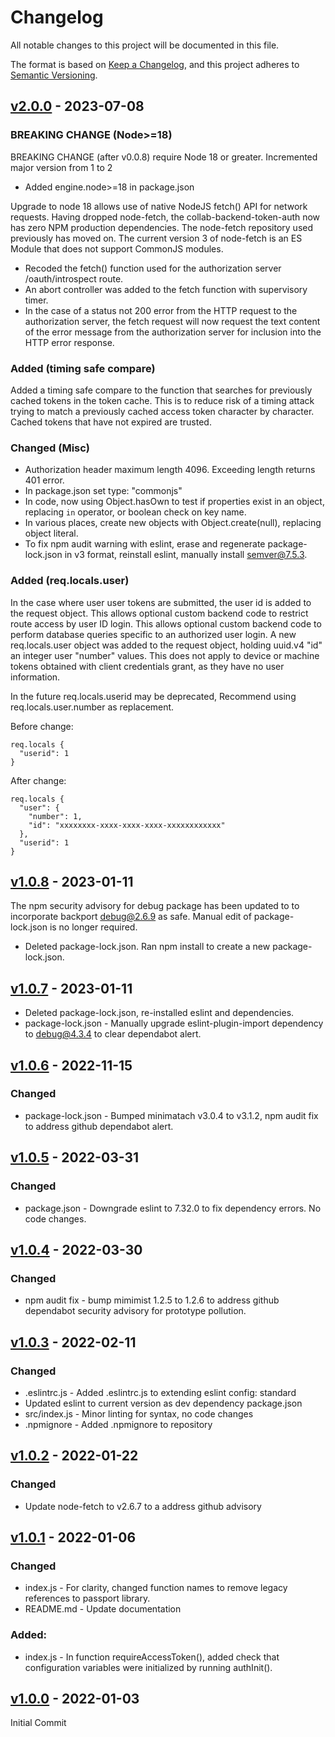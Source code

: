 # Changelog

All notable changes to this project will be documented in this file.

The format is based on [Keep a Changelog](https://keepachangelog.com/en/1.0.0/),
and this project adheres to
[Semantic Versioning](https://semver.org/spec/v2.0.0.html).

## [v2.0.0](https://github.com/cotarr/collab-backend-token-auth/releases/tag/v2.0.0) - 2023-07-08

### BREAKING CHANGE (Node>=18)

BREAKING CHANGE (after v0.0.8) require Node 18 or greater. Incremented major version from 1 to 2

- Added engine.node>=18 in package.json

Upgrade to node 18 allows use of native NodeJS fetch() API for network requests.
Having dropped node-fetch, the collab-backend-token-auth now has zero NPM production dependencies.
The node-fetch repository used previously has moved on. The current 
version 3 of node-fetch is an ES Module that does not support CommonJS modules.

- Recoded the fetch() function used for the authorization server /oauth/introspect route.
- An abort controller was added to the fetch function with supervisory timer.
- In the case of a status not 200 error from the HTTP request to the authorization server, the fetch request will now request the text content of the error message from the authorization server for inclusion into the HTTP error response.

### Added (timing safe compare)

Added a timing safe compare to the function that searches for previously cached tokens 
in the token cache. This is to reduce risk of a timing attack trying to match 
a previously cached access token character by character.
Cached tokens that have not expired are trusted.

### Changed (Misc)

- Authorization header maximum length 4096. Exceeding length returns 401 error.
- In package.json set type: "commonjs"
- In code, now using Object.hasOwn to test if properties exist in an object, replacing `in` operator, or boolean check on key name.
- In various places, create new objects with Object.create(null), replacing object literal.
- To fix npm audit warning with eslint, erase and regenerate package-lock.json in v3 format, reinstall eslint, manually install semver@7.5.3.

### Added (req.locals.user)

In the case where user user tokens are submitted, the user id is added to the request object.
This allows optional custom backend code to restrict route access by user ID login.
This allows optional custom backend code to perform database queries specific to an authorized user login.
A new req.locals.user object was added to the request object, holding uuid.v4 "id" an integer user "number" values.
This does not apply to device or machine tokens obtained with client credentials grant, as they have no user information.

In the future req.locals.userid may be deprecated, Recommend using req.locals.user.number as replacement.

Before change:

```
req.locals {
  "userid": 1
}
```

After change:

```
req.locals {
  "user": {
    "number": 1,
    "id": "xxxxxxxx-xxxx-xxxx-xxxx-xxxxxxxxxxxx"
  },
  "userid": 1
}
```

## [v1.0.8](https://github.com/cotarr/collab-backend-token-auth/releases/tag/v1.0.8) - 2023-01-11

The npm security advisory for debug package has been updated to 
to incorporate backport debug@2.6.9 as safe. Manual edit of package-lock.json is 
no longer required.

- Deleted package-lock.json. Ran npm install to create a new package-lock.json.

## [v1.0.7](https://github.com/cotarr/collab-backend-token-auth/releases/tag/v1.0.7) - 2023-01-11

- Deleted package-lock.json, re-installed eslint and dependencies.
- package-lock.json - Manually upgrade eslint-plugin-import dependency to debug@4.3.4 to clear dependabot alert.

## [v1.0.6](https://github.com/cotarr/collab-backend-token-auth/releases/tag/v1.0.6) - 2022-11-15

### Changed

- package-lock.json - Bumped minimatach v3.0.4 to v3.1.2, npm audit fix to address github dependabot alert.

## [v1.0.5](https://github.com/cotarr/collab-backend-token-auth/releases/tag/v1.0.5) - 2022-03-31

### Changed

- package.json - Downgrade eslint to 7.32.0 to fix dependency errors. No code changes.

## [v1.0.4](https://github.com/cotarr/collab-backend-token-auth/releases/tag/v1.0.4) - 2022-03-30

### Changed

- npm audit fix - bump mimimist 1.2.5 to 1.2.6 to address github dependabot security advisory for prototype pollution.

## [v1.0.3](https://github.com/cotarr/collab-backend-token-auth/releases/tag/v1.0.3) - 2022-02-11

### Changed

- .eslintrc.js - Added .eslintrc.js to extending eslint config: standard
- Updated eslint to current version as dev dependency package.json
- src/index.js - Minor linting for syntax, no code changes
- .npmignore - Added .npmignore to repository

## [v1.0.2](https://github.com/cotarr/collab-backend-token-auth/releases/tag/v1.0.2) - 2022-01-22

### Changed

- Update node-fetch to v2.6.7 to a address github advisory

## [v1.0.1](https://github.com/cotarr/collab-backend-token-auth/releases/tag/v1.0.1) - 2022-01-06

### Changed

- index.js - For clarity, changed function names to remove legacy references to passport library.
- README.md - Update documentation

### Added:

- index.js - In function requireAccessToken(), added check that configuration variables were initialized by running authInit().

## [v1.0.0](https://github.com/cotarr/collab-backend-token-auth/releases/tag/v1.0.0) - 2022-01-03

Initial Commit
